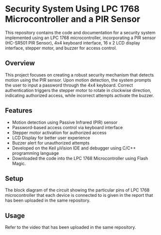 # Security System Using LPC 1768 Microcontroller and a PIR Sensor

This repository contains the code and documentation for a security system implemented using an LPC 1768 microcontroller, incorporating a PIR sensor (HC-SR501 PIR Sensor), 4x4 keyboard interface, 16 x 2 LCD display interface, stepper motor, and buzzer for access control.

## Overview

This project focuses on creating a robust security mechanism that detects motion using the PIR sensor. Upon motion detection, the system prompts the user to input a password through the 4x4 keyboard. Correct authentication triggers the stepper motor to rotate in clockwise direction, indicating authorized access, while incorrect attempts activate the buzzer.

## Features

- Motion detection using Passive Infrared (PIR) sensor
- Password-based access control via keyboard interface
- Stepper motor activation for authorized access
- LCD Display for better user experience
- Buzzer alert for unauthorized attempts
- Developed on the Keil µVision IDE and debugger using C/C++ programming language
- Downloaded the code into the LPC 1768 Microcontroller using Flash Magic.

## Setup

The block diagram of the circuit showing the particular pins of LPC 1768 microcontroller that each device is connected to is given in the report that has been uploaded in the same repository.

## Usage
Refer to the video that has been uploaded in the same repository.
